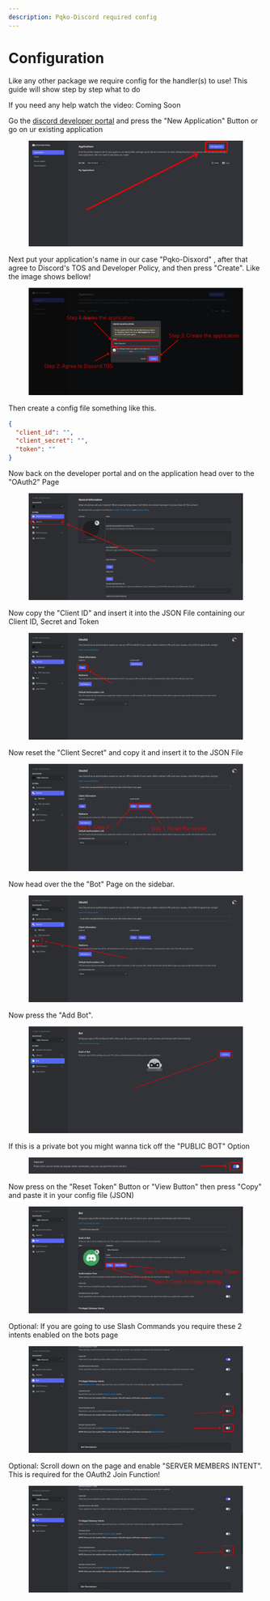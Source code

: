 ```yaml
---
description: Pqko-Discord required config
---
```


# Configuration

Like any other package we require config for the handler(s) to use! This guide will show step by step what to do

If you need any help watch the video: Coming Soon

Go the [discord developer portal](https://discord.com/developers/applications) and press the "New Application" Button or go on ur existing application

<figure><img src="../.gitbook/assets/Create Application.png" alt=""><figcaption></figcaption></figure>

Next put your application's name in our case "Pqko-Disxord" , after that agree to Discord's TOS and Developer Policy, and then press "Create". Like the image shows bellow!

<figure><img src="../.gitbook/assets/Name, Policy, Create.png" alt=""><figcaption></figcaption></figure>

Then create a config file something like this.

```json
{
  "client_id": "",
  "client_secret": "",
  "token": ""
}
```

Now back on the developer portal and on the application head over to the "OAuth2" Page

<figure><img src="../.gitbook/assets/Application to OAuth2 Page.png" alt=""><figcaption></figcaption></figure>

Now copy the "Client ID" and insert it into the JSON File containing our Client ID, Secret and Token

<figure><img src="../.gitbook/assets/Copy Client ID.png" alt=""><figcaption></figcaption></figure>

Now reset the "Client Secret" and copy it and insert it to the JSON File

<figure><img src="../.gitbook/assets/Reset and Copy Client Secret.png" alt=""><figcaption></figcaption></figure>

Now head over the the "Bot" Page on the sidebar.

<figure><img src="../.gitbook/assets/OAuth2 To Bot.png" alt=""><figcaption></figcaption></figure>

Now press the "Add Bot".

<figure><img src="../.gitbook/assets/Add Bot.png" alt=""><figcaption></figcaption></figure>

If this is a private bot you might wanna tick off the "PUBLIC BOT" Option

<figure><img src="../.gitbook/assets/Public Bot option.png" alt=""><figcaption></figcaption></figure>

Now press on the "Reset Token" Button or "View Button" then press "Copy" and paste it in your config file (JSON)

<figure><img src="../.gitbook/assets/Reset Token and Copy.png" alt=""><figcaption></figcaption></figure>

Optional: If you are going to use Slash Commands you require these 2 intents enabled on the bots page

<figure><img src="../.gitbook/assets/REQUIRED INTENTS.png" alt=""><figcaption></figcaption></figure>

Optional: Scroll down on the page and enable "SERVER MEMBERS INTENT". This is required for the OAuth2 Join Function!

<figure><img src="../.gitbook/assets/Server Members Intent.png" alt=""><figcaption></figcaption></figure>

